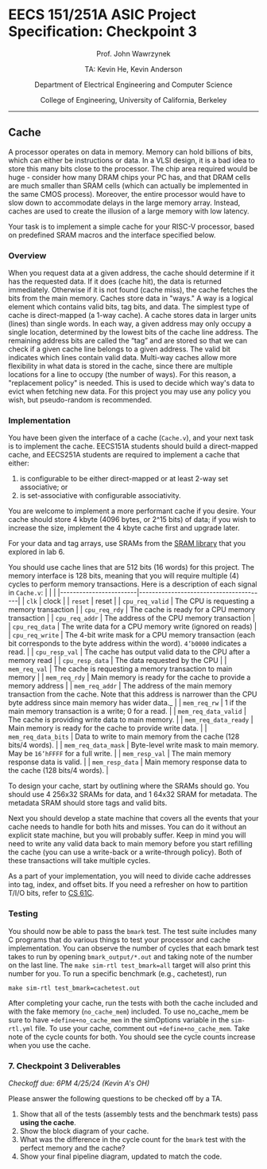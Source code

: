 # EECS 151/251A ASIC Project Specification: Checkpoint 3
<p align="center">
Prof. John Wawrzynek
</p>
<p align="center">
TA: Kevin He, Kevin Anderson
</p>
<p align="center">
Department of Electrical Engineering and Computer Science
</p>
<p align="center">
College of Engineering, University of California, Berkeley
</p>

---

## Cache

A processor operates on data in memory. Memory can hold billions of bits,
which can either be instructions or data. In a VLSI design,
it is a bad idea to store this many bits close to the processor.
The chip area required would be huge - consider how many DRAM chips your PC has, and that DRAM cells
are much smaller than SRAM cells (which can actually be implemented in the same CMOS process).
Moreover, the entire processor would have to slow down to accommodate delays in the large memory
array. Instead, caches are used to create the illusion of a large memory with low latency.

Your task is to implement a simple cache for your RISC-V processor, based on
predefined SRAM macros and the interface specified below.

### Overview

When you request data at a given address, the cache should determine if it has the requested data.
If it does (cache hit), the data is returned immediately.
Otherwise if it is not found (cache miss), the cache fetches the bits from the
main memory.
Caches store data in "ways." A way is a logical element which contains valid bits, tag bits, and data.
The simplest type of cache is direct-mapped (a 1-way cache). A cache stores data in larger units (lines)
than single words. In each way, a given address may only occupy a single location, determined by the
lowest bits of the cache line address. The remaining address bits are called the “tag” and are stored so
that we can check if a given cache line belongs to a given address. The valid bit indicates which lines
contain valid data.
Multi-way caches allow more flexibility in what data is stored in the cache, since there are multiple
locations for a line to occupy (the number of ways). For this reason, a "replacement policy" is needed.
This is used to decide which way's data to evict when fetching new data. For this project you may use
any policy you wish, but pseudo-random is recommended.

### Implementation

You have been given the interface of a cache (`Cache.v`), and your next task is to implement the cache.
EECS151A students should build a direct-mapped cache, and EECS251A students are required to implement a cache that either:
1. is configurable to be either direct-mapped or at least 2-way set associative; or
2. is set-associative with configurable associativity.

You are welcome to implement a more performant cache if you desire.
Your cache should store 4 kbyte (4096 bytes, or 2^15 bits) of data;
if you wish to increase the size, implement the 4 kbyte
cache first and upgrade later.

For your data and tag arrays, use SRAMs from the
[SRAM library](https://github.com/rahulk29/sram22_sky130_macros)
that you explored in lab 6.

You should use cache lines that are 512 bits (16 words) for this project. The memory interface is
128 bits, meaning that you will require multiple (4) cycles to perform memory transactions.
Here is a description of each signal in `Cache.v`:
|                        |                                        |
|------------------------|----------------------------------------|
| `clk`                  | clock |
| `reset`                | reset |
| `cpu_req_valid`        | The CPU is requesting a memory transaction |
| `cpu_req_rdy`          | The cache is ready for a CPU memory transaction |
| `cpu_req_addr`         | The address of the CPU memory transaction |
| `cpu_req_data`         | The write data for a CPU memory write (ignored on reads) |
| `cpu_req_write`        | The 4-bit write mask for a CPU memory transaction (each bit corresponds to the byte address within the word). `4’b0000` indicates a read. |
| `cpu_resp_val`         | The cache has output valid data to the CPU after a memory read |
| `cpu_resp_data`        | The data requested by the CPU |
| `mem_req_val`          | The cache is requesting a memory transaction to main memory |
| `mem_req_rdy`          | Main memory is ready for the cache to provide a memory address |
| `mem_req_addr`         | The address of the main memory transaction from the cache. Note that this address is narrower than the CPU byte address since main memory has wider data._ |
| `mem_req_rw`           | 1 if the main memory transaction is a write; 0 for a read. |
| `mem_req_data_valid`   | The cache is providing write data to main memory. |
| `mem_req_data_ready`   | Main memory is ready for the cache to provide write data. |
| `mem_req_data_bits`    | Data to write to main memory from the cache (128 bits/4 words). |
| `mem_req_data_mask`    | Byte-level write mask to main memory. May be `16’hFFFF` for a full write. |
| `mem_resp_val`         | The main memory response data is valid. |
| `mem_resp_data`        | Main memory response data to the cache (128 bits/4 words). |

To design your cache, start by outlining where the SRAMs should go.
You should use 4 256x32 SRAMs for data, and 1 64x32 SRAM for metadata.
The metadata SRAM should store tags and valid bits.

Next you should develop a state machine that covers all the events that your cache needs to handle
for both hits and misses. You can do it without an explicit state machine, but you will probably suffer. Keep in
mind you will need to write any valid data back to main memory before you start refilling the cache (you
can use a write-back or a write-through policy). Both of these transactions will take multiple cycles.

As a part of your implementation, you will need to divide cache addresses
into tag, index, and offset bits.
If you need a refresher on how to partition T/I/O bits, refer to [CS 61C](https://cs61c.org/).

### Testing

You should now be able to pass the `bmark` test. The test suite includes many C programs that do
various things to test your processor and cache implementation. You can observe the number of cycles
that each bmark test takes to run by opening `bmark_output/*.out` and taking note of the number
on the last line. The `make sim-rtl test_bmark=all` target will also print this number for you.
To run a specific benchmark (e.g., cachetest), run
```
make sim-rtl test_bmark=cachetest.out
```
After completing your cache, run the tests with both the cache included and with the fake memory
(`no_cache_mem`) included. To use no_cache_mem be sure to have `+define+no_cache_mem` in the
simOptions variable in the `sim-rtl.yml` file. To use your cache, comment out `+define+no_cache_mem`.
Take note of the cycle counts for both. You should see the cycle counts increase when you use the cache.

### 7. Checkpoint 3 Deliverables
*Checkoff due: 6PM  4/25/24 (Kevin A's OH)*

Please answer the following questions to be checked off by a TA.
1. Show that all of the tests (assembly tests and the benchmark tests) pass **using the cache**.
2. Show the block diagram of your cache.
3. What was the difference in the cycle count for the `bmark` test with the perfect memory and the
cache?
4. Show your final pipeline diagram, updated to match the code.
